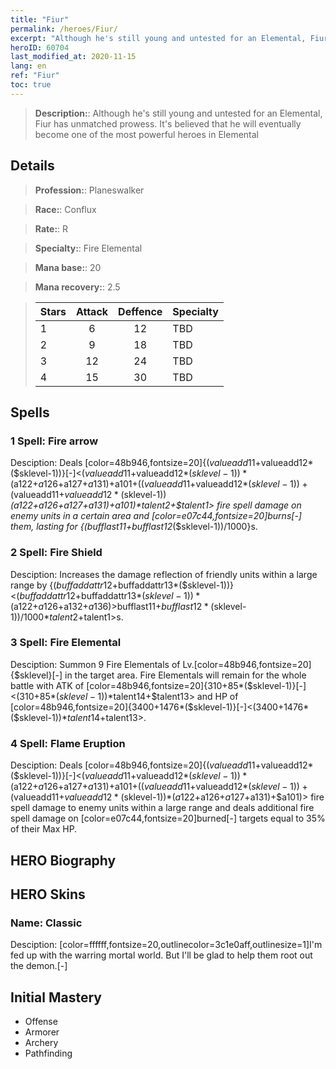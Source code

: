 ```yaml
---
title: "Fiur"
permalink: /heroes/Fiur/
excerpt: "Although he's still young and untested for an Elemental, Fiur has unmatched prowess. It's believed that he will eventually become one of the most powerful heroes in Elemental"
heroID: 60704
last_modified_at: 2020-11-15
lang: en
ref: "Fiur"
toc: true
---
```

> **Description:**: Although he's still young and untested for an Elemental, Fiur has unmatched prowess. It's believed that he will eventually become one of the most powerful heroes in Elemental
## Details
> **Profession:**: Planeswalker

> **Race:**: Conflux

> **Rate:**: R

> **Specialty:**: Fire Elemental

> **Mana base:**: 20

> **Mana recovery:**: 2.5

>  | Stars   |     Attack     |    Deffence    |      Specialty     |
>  |---------|:---------------:|:---------------:|--------------------|
>  |    1    | 6 | 12 | TBD |
>  |    2    | 9 | 18 | TBD |
>  |    3    | 12 | 24 | TBD |
>  |    4    | 15 | 30 | TBD |
## Spells
 ### 1 Spell: Fire arrow

 Desciption: Deals [color=48b946,fontsize=20]{($valueadd11+$valueadd12*($sklevel-1))}[-]<($valueadd11+$valueadd12*($sklevel-1))*($a122+$a126+$a127+$a131)+$a101+(($valueadd11+$valueadd12*($sklevel-1))+($valueadd11+$valueadd12*($sklevel-1))*($a122+$a126+$a127+$a131)+$a101)*$talent2+$talent1> fire spell damage on enemy units in a certain area and [color=e07c44,fontsize=20]burns[-] them, lasting for {($bufflast11+$bufflast12*($sklevel-1))/1000}s.

 ### 2 Spell: Fire Shield

 Desciption: Increases the damage reflection of friendly units within a large range by {($buffaddattr12+$buffaddattr13*($sklevel-1))}<($buffaddattr12+$buffaddattr13*($sklevel-1))*($a122+$a126+$a132+$a136)>% and grants them immunity to fire spell damage, lasting for [color=48b946,fontsize=20]{($bufflast11+$bufflast12*($sklevel-1))/1000}[-]<($bufflast11+$bufflast12*($sklevel-1))/1000*$talent2+$talent1>s.

 ### 3 Spell: Fire Elemental

 Desciption: Summon 9 Fire Elementals of Lv.[color=48b946,fontsize=20]{$sklevel}[-] in the target area. Fire Elementals will remain for the whole battle with ATK of [color=48b946,fontsize=20]{310+85*($sklevel-1)}[-]<(310+85*($sklevel-1))*$talent14+$talent13> and HP of [color=48b946,fontsize=20]{3400+1476*($sklevel-1)}[-]<(3400+1476*($sklevel-1))*$talent14+$talent13>.

 ### 4 Spell: Flame Eruption

 Desciption: Deals [color=48b946,fontsize=20]{($valueadd11+$valueadd12*($sklevel-1))}[-]<($valueadd11+$valueadd12*($sklevel-1))*($a122+$a126+$a127+$a131)+$a101+(($valueadd11+$valueadd12*($sklevel-1))+($valueadd11+$valueadd12*($sklevel-1))*($a122+$a126+$a127+$a131)+$a101)> fire spell damage to enemy units within a large range and deals additional fire spell damage on [color=e07c44,fontsize=20]burned[-] targets equal to 35% of their Max HP.

## HERO Biography
## HERO Skins
 ### Name: **Classic**

 Desciption: [color=ffffff,fontsize=20,outlinecolor=3c1e0aff,outlinesize=1]I'm fed up with the warring mortal world. But I'll be glad to help them root out the demon.[-]

## Initial Mastery
   - Offense
   - Armorer
   - Archery
   - Pathfinding
